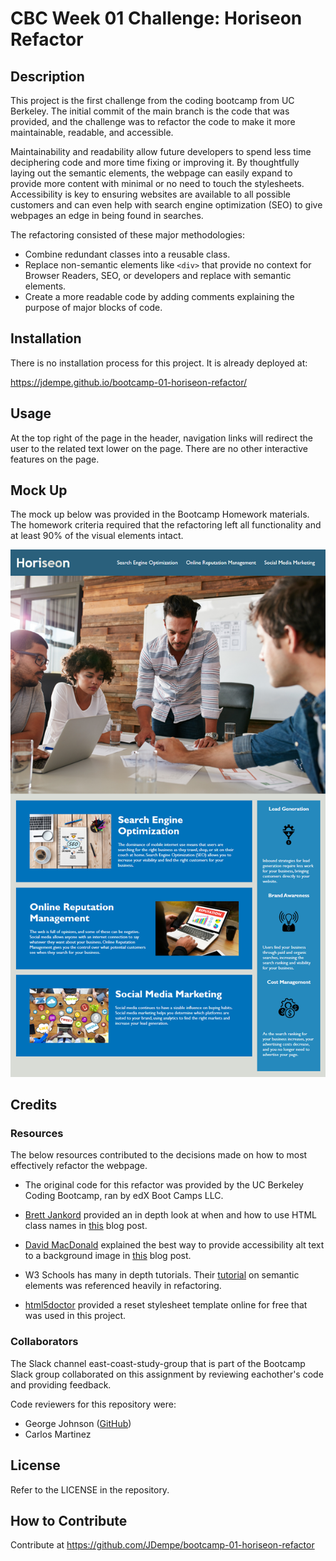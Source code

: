 # CBC Week 01 Challenge: Horiseon Refactor

## Description

This project is the first challenge from the coding bootcamp from UC Berkeley.  The initial commit of the main branch is the code that was provided, and the challenge was to refactor the code to make it more maintainable, readable, and accessible.

Maintainability and readability allow future developers to spend less time deciphering code and more time fixing or improving it.  By thoughtfully laying out the semantic elements, the webpage can easily expand to provide more content with minimal or no need to touch the stylesheets.  Accessibility is key to ensuring websites are available to all possible customers and can even help with search engine optimization (SEO) to give webpages an edge in being found in searches.

The refactoring consisted of these major methodologies:
- Combine redundant classes into a reusable class.
- Replace non-semantic elements like `<div>` that provide no context for Browser Readers, SEO, or developers and replace with semantic elements.
- Create a more readable code by adding comments explaining the purpose of major blocks of code.

## Installation

There is no installation process for this project.  It is already deployed at:

https://jdempe.github.io/bootcamp-01-horiseon-refactor/

## Usage

At the top right of the page in the header, navigation links will redirect the user to the related text lower on the page.  There are no other interactive features on the page.

## Mock Up

The mock up below was provided in the Bootcamp Homework materials.  The homework criteria required that the refactoring left all functionality and at least 90% of the visual elements intact.

![Mock up of homepage layout](./assets/images/01-html-css-git-homework-demo.png)

## Credits

### Resources
The below resources contributed to the decisions made on how to most effectively refactor the webpage.
- The original code for this refactor was provided by the UC Berkeley Coding Bootcamp, ran by edX Boot Camps LLC.

- [Brett Jankord](https://github.com/bjankord) provided an in depth look at when and how to use HTML class names in [this](https://www.brettjankord.com/blog/thoughts-on-semantic-html-class-names-and-maintainability/) blog post.

- [David MacDonald](https://twitter.com/davidmacd) explained the best way to provide accessibility alt text to a background image in [this](http://www.davidmacd.com/blog/alternate-text-for-css-background-images.html) blog post.

- W3 Schools has many in depth tutorials.  Their [tutorial](https://www.w3schools.com/html/html5_semantic_elements.asp) on semantic elements was referenced heavily in refactoring.

- [html5doctor](http://html5doctor.com/html-5-reset-stylesheet/) provided a reset stylesheet template online for free that was used in this project.
### Collaborators

The Slack channel east-coast-study-group that is part of the Bootcamp Slack group collaborated on this assignment by reviewing eachother's code and providing feedback.

Code reviewers for this repository were:

- George Johnson ([GitHub](https://github.com/GeorgeCJohnson))
- Carlos Martinez

## License

Refer to the LICENSE in the repository.

## How to Contribute

Contribute at https://github.com/JDempe/bootcamp-01-horiseon-refactor